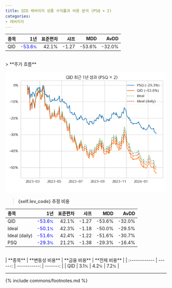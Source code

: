 ```yaml
---
title: QID 레버리지 상품 수익률과 비용 분석 (PSQ × 2)
categories:
- 레버리지
---
```


| **종목** | **1년** | **표준편차** | **샤프** | **MDD** | **AvDD** |
| :------------ | ------: | -----------: | -------: | ------: | -------: |
| QID | <span style="color: blue">-53.6<small>%</small></span> | 42.1% | -1.27 | -53.6% | -32.0% |

<!-- more -->

<br>
> **주가 흐름**<a id="price"></a>

![QID](/lev/images/qid.png)

> **{self.lev_code} 추정 비용**<a id="expense"></a>

| **종목** | **1년** | **표준편차** | **샤프** | **MDD** | **AvDD** |
| :------------ | ------: | -----------: | -------: | ------: | -------: |
| QID | <span style="color: blue">-53.6<small>%</small></span> | 42.1% | -1.27 | -53.6% | -32.0% |
| Ideal | <span style="color: blue">-50.1<small>%</small></span> | 42.3% | -1.18 | -50.0% | -29.5% |
| Ideal (daily) | <span style="color: blue">-51.6<small>%</small></span> | 42.4% | -1.22 | -51.6% | -30.7% |
| PSQ | <span style="color: blue">-29.3<small>%</small></span> | 21.2% | -1.38 | -29.3% | -16.4% |

<br>
| **종목** | **변동성 비용** | **금융 비용** | **전체 비용** |
| :------------ | ------: | -----------: | -------: |
| QID | 3.1<small>%</small> | 4.2<small>%</small> | 7.2<small>%</small> |

---
{% include commons/footnotes.md %}
